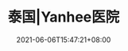 ---
title: "泰国|Yanhee医院"
description: ""
date: 2021-06-06T15:47:21+08:00
draft: false
weight: 15
enableToc: true
tocLevels: ["h2", "h3", "h4"]
---